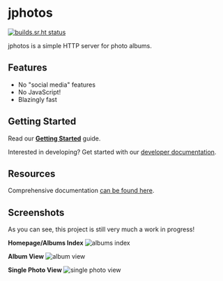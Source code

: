 # jphotos

[![builds.sr.ht
status](https://builds.sr.ht/~mjorgensen/jphotos.svg)](https://builds.sr.ht/~mjorgensen/jphotos?)

jphotos is a simple HTTP server for photo albums.

## Features

* No "social media" features
* No JavaScript!
* Blazingly fast

## Getting Started

Read our [**Getting Started**][getting-started] guide.

Interested in developing? Get started with our [developer documentation][dev-docs].

[getting-started]:https://github.com/prplecake/jphotos/wiki/getting-started
[dev-docs]:https://github.com/prplecake/jphotos/wiki/Developing:-Getting-Started

## Resources

Comprehensive documentation [can be found here][wiki].

[wiki]:https://github.com/prplecake/jphotos/wiki

## Screenshots

As you can see, this project is still very much a work in progress!

**Homepage/Albums Index**
![albums index](https://drop.jrgnsn.net/HcHn.png)

**Album View**
![album view](https://drop.jrgnsn.net/yC3_.png)

**Single Photo View**
![single photo view](https://drop.jrgnsn.net/DGF7.png)
